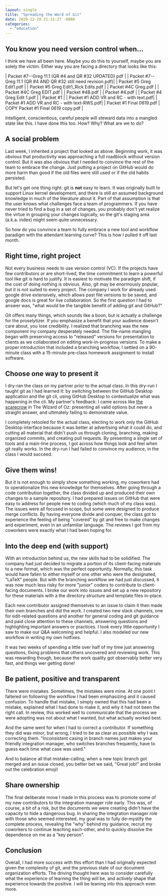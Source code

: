 ```yaml
---
layout: single
title: "Spreading the Word of Git"
date: 2020-12-29 21:31:27 -0800
categories: 
  - "education"
---
```

## You know you need version control when... 
I think we have all been here.  Maybe you do this to yourself, maybe you are solely the victim.  Either way you are facing a directory that looks like this: 

| Packet #7--Greg 11.1 (QR #4 and QR #32 UPDATED).pdf |
| Packet #7--Greg 11.1 (QR #4 AND QR #32 still need revision.pdf)|
| Packet #5 Greg Edit1.pdf |
| Packet #5 Greg Edit1_Rick Edits.pdf |
| Packet #4C Greg.pdf |
| Packet #4C Greg EDIT.pdf |
| Packet #4B.pdf |
| Packet #4.pdf |
| Packet #4 Greg Edit 1.pdf |
| Packet #1 |
| Packet #1 ADD VR and RC - with text.pdf|
| Packet #1 ADD VR and RC - with text-RWS.pdf|
| Packet #1 Final 0619.pdf
| COPY Packet #1 Final 0619 copy.pdf | 

Intelligent, conscientious, careful people will steward data into a mangled state like this.  I have done this too.  How?  Why?  What are we to do? 

## A social problem
Last week, I inherited a project that looked as above.  Beginning work, it was obvious that productivity was approaching a full roadblock without version control.  But it was also obvious that I needed to convince the rest of the team to embrace the change.  Just putting a project on GitHub would do more harm than good if the old files were still used or if the old habits persisted. 

But let's get one thing right:  git is **not** easy to learn.  It was originally built to support Linux kernel development, and there is still an assumed background knowledge in much of the literature about it.  Part of that assumption is that the user knows what challenges face a team of programmers.  If you have never tried to find a bug in a set of changes, you probably don't yet realize the virtue in grouping your changes logically, so the git's staging area (a.k.a. index) might seem quite unnecessary.  

So how do you convince a team to fully embrace a new tool and workflow paradigm with the attendant learning curve?  This is how I pulled it off last month.  

## Right time, right project
Not every business needs to use version control (VC).  If the projects have few contributors or are short-lived, the time commitment to learn a powerful tool like git is hard to justify.  It is easiest to motivate the paradigm shift, if the cost of doing nothing is obvious.  Also, git may be enormously popular, but it is not suited to every project.  The company I work for already used google drive extensively, which allows past file versions to be saved, and google docs is great for live collaboration.  So the first question I had to answer was, "what would be the tangible benefit of adding git and GitHub?"

Git offers many things, which sounds like a boon, but is actually a challenge for the proselytizer.  If you emphasize a benefit that your audience doesn't care about, you lose credibility.  I realized that branching was the new component my company desperately needed.  The file-name mangling began with preserving access to "released" versions for presentation to clients as we collaborated on editing work-in-progress versions.  To make a proper introduction that included a branching workflow, I settled on a 90-minute class with a 15-minute pre-class homework assignment to install software. 

## Choose one way to present it
I dry-ran the class on my partner prior to the actual class.  In this dry-run I taught git as I had learned it: by switching between the GitHub Desktop application and the git cli, using GitHub Desktop to contextualize what was happening in the cli.  My partner's feedback: I came across like [the scarecrow](https://www.youtube.com/watch?v=8H_3SahMLR0) in The Wizard of Oz: presenting all valid options but never a straight answer, and ultimately failing to demonstrate value.  

I completely retooled for the actual class, electing to work only the GitHub Desktop interface because it was better at advertising what it could do, and cutting all material that didn't push us through cloning, branching, making organized commits, and creating pull requests.  By presenting a single set of tools and a main-line process, I got across how things look and feel when git really works.  In the dry-run I had failed to convince my audience, in the class I would succeed. 

## Give them wins! 
But it is not enough to simply show something working, my coworkers had to operationalize this new knowledge for themselves.  After going through a code contribution together, the class divided up and produced their own changes to a sample repository.  I had prepared issues on GitHub that were easy to address for people new to coding (which much of my class was).  The issues were all focused in scope, but some were designed to produce merge conflicts.  By having everyone divide and conquer, the class got to experience the feeling of being "covered" by git and free to make changes and experiment, even in an unfamiliar language.  The reviews I got from my coworkers were exactly what I had been hoping for.  

## Into the deep end (with support)
With an introduction behind us, the new skills had to be solidified.  The company had just decided to migrate a portion of its client-facing materials to a new format, which was the perfect opportunity.  Normally, this task would have fallen to either myself or one other who were the designated, "LaTeX" people.  But with the branching workflow we had just discussed, it was now much less risky for more "junior" coders to contribute to client-facing documents.  I broke our work into issues and set up a new repository for these materials with a the directory structure and template files in-place. 

Each new contributor assigned themselves to an issue to claim it then made their own branches and did the work.  I created two new slack channels, one for edit-related questions and another for general coding and git guidance and paid close attention to these channels, answering questions and highlighting important answers or practices.  I took every little opportunity I saw to make our Q&A welcoming and helpful.  I also modeled our new workflow in writing my own hotfixes. 

It was two weeks of spending a little over half of my time just answering questions, fixing problems that others uncovered and reviewing work.  This was rewarding though, because the work quality got observably better very fast, and things wer getting done!

## Be patient, positive and transparent
There were mistakes.  Sometimes, the mistakes were mine.  At one point I faltered on following the workflow I had been emphasizing and it caused confusion.  To handle that mistake, I simply owned that this had been a mistake, explained what I had done to make it, and why it had not been the right call.  In review, this worked well to communicate that the process we were adopting was not about what I wanted, but what actually worked best.  

And the same went for when I had to correct a contributor.  If something they did was minor, but wrong, I tried to be as clear as possible why I was correcting them.  "Inconsistent casing in branch names just makes your friendly integration manager, who switches branches frequently, have to guess each time what case was used."

And to balance all that mistake-calling, when a new topic branch got merged and an issue closed, you better bet we said, "Great job!" and broke out the celebration emoji! 

## Share ownership
The final deliberate move I made in this process was to promote some of my new contributors to the integration manager role early.  This was, of course, a bit of a risk, but the documents we were creating didn't have the capacity to hide a dangerous bug.  In sharing the integration manager role with those who seemed interested, my goal was to fully de-mystify the complete process, revealing the "why" behind my guidance, recruit my coworkers to continue teaching each-other, and to quickly dissolve the dependence on me as a "key person".  

## Conclusion
Overall, I had more success with this effort than I had originally expected given the complexity of git, and the previous state of our document organization efforts.  The driving thought here was to consider carefully what the experience of learning the thing will be, and actively shape that experience towards the positive.  I will be leaning into this approach even more.